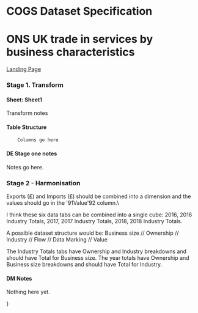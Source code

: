 
<!-- #region -->
# COGS Dataset Specification

# ONS UK trade in services by business characteristics
[Landing Page](https://www.ons.gov.uk/businessindustryandtrade/internationaltrade/datasets/uktradeingoodsbybusinesscharacteristics)

### Stage 1. Transform

#### Sheet: Sheet1

Transform notes

#### Table Structure

		Columns go here

#### DE Stage one notes
Notes go here.

### Stage 2 - Harmonisation

Exports (£) and Imports (£) should be combined into a dimension and the values should go in the \'91Value\'92 column.\

I think these six data tabs can be combined into a single cube: 2016, 2016 Industry Totals, 2017, 2017 Industry Totals, 2018, 2018 Industry Totals.

A possible dataset structure would be:
Business size // Ownership // Industry // Flow // Data Marking // Value

The Industry Totals tabs have Ownership and Industry breakdowns and should have Total for Business size.
The year totals have Ownership and Business size breakdowns and should have Total for Industry.


#### DM Notes

Nothing here yet.
<!-- #endregion -->}
